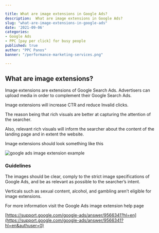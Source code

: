 ```yaml
---

title: What are image extensions in Google Ads?
description:  What are image extensions in Google Ads?
slug: "what-are-image-extensions-in-google-ads"
date: '2021-09-06'
categories:
- Google Ads
- PPC [pay per click] for busy people
published: true
author: "PPC Panos"
banner: "/performance-marketing-services.png"

---
```







## What are image extensions?

Image extensions are extensions of Google Search Ads. Advertisers can upload media in order to complement their Google Search Ads.

Image extensions will increase CTR and reduce Invalid clicks.

The reason being that rich visuals are better at capturing the attention of the searcher.

Also, relevant rich visuals will inform the searcher about the content of the landing page and in extent the website.

Image extensions should look something like this

![google ads image extension example](/google-ads-image-extension-example.png "What are image extensions in Google Ads?")

### Guidelines

The images should be clear, comply to the strict image specifications of Google Ads, and be as relevant as possible to the searcher’s intent.

Verticals such as sexual content, alcohol, and gambling aren’t eligible for image extensions.

For more information visit the Google Ads image extension help page

[https://support.google.com/google-ads/answer/9566341?hl=en](https://support.google.com/google-ads/answer/9566341?hl=en&authuser=0)
